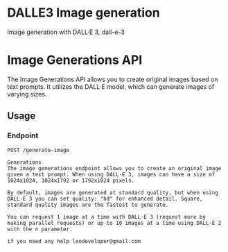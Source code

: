 # DALLE3 Image generation
Image generation with DALL·E 3, dall-e-3

# Image Generations API

The Image Generations API allows you to create original images based on text prompts. It utilizes the DALL·E model, which can generate images of varying sizes.

## Usage

### Endpoint

```http
POST /generate-image

Generations
The image generations endpoint allows you to create an original image given a text prompt. When using DALL·E 3, images can have a size of 1024x1024, 1024x1792 or 1792x1024 pixels.

By default, images are generated at standard quality, but when using DALL·E 3 you can set quality: "hd" for enhanced detail. Square, standard quality images are the fastest to generate.

You can request 1 image at a time with DALL·E 3 (request more by making parallel requests) or up to 10 images at a time using DALL·E 2 with the n parameter.

if you need any help leodeveloper@gmail.com
